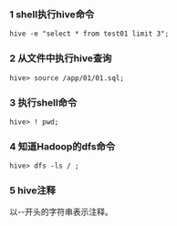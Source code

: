 

### 1 shell执行hive命令

```shell
hive -e "select * from test01 limit 3";
```



### 2 从文件中执行hive查询

```
hive> source /app/01/01.sql;
```



### 3 执行shell命令

```
hive> ! pwd;
```



### 4 知道Hadoop的dfs命令

```
hive> dfs -ls / ;
```



### 5 hive注释

以--开头的字符串表示注释。


